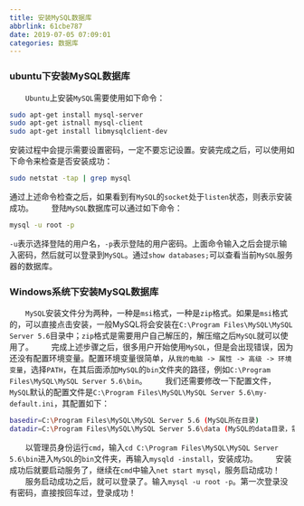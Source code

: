 ```yaml
---
title: 安装MySQL数据库
abbrlink: 61cbe787
date: 2019-07-05 07:09:01
categories: 数据库
---
```

### ubuntu下安装MySQL数据库

&emsp;&emsp;`Ubuntu`上安装`MySQL`需要使用如下命令：<!--more-->

``` bash
sudo apt-get install mysql-server
sudo apt-get istnall mysql-client
sudo apt-get install libmysqlclient-dev
```

安装过程中会提示需要设置密码，一定不要忘记设置。安装完成之后，可以使用如下命令来检查是否安装成功：

``` bash
sudo netstat -tap | grep mysql
```

通过上述命令检查之后，如果看到有`MySQL`的`socket`处于`listen`状态，则表示安装成功。
&emsp;&emsp;登陆`MySQL`数据库可以通过如下命令：

``` bash
mysql -u root -p
```

`-u`表示选择登陆的用户名，`-p`表示登陆的用户密码。上面命令输入之后会提示输入密码，然后就可以登录到`MySQL`。通过`show databases;`可以查看当前`MySQL`服务器的数据库。

### Windows系统下安装MySQL数据库

&emsp;&emsp;`MySQL`安装文件分为两种，一种是`msi`格式，一种是`zip`格式。如果是`msi`格式的，可以直接点击安装，一般MySQL将会安装在`C:\Program Files\MySQL\MySQL Server 5.6`目录中；`zip`格式是需要用户自己解压的，解压缩之后`MySQL`就可以使用了。
&emsp;&emsp;完成上述步骤之后，很多用户开始使用`MySQL`，但是会出现错误，因为还没有配置环境变量。配置环境变量很简单，从`我的电脑 -> 属性 -> 高级 -> 环境变量`，选择`PATH`，在其后面添加`MySQL`的`bin`文件夹的路径，例如`C:\Program Files\MySQL\MySQL Server 5.6\bin`。
&emsp;&emsp;我们还需要修改一下配置文件，`MySQL`默认的配置文件是`C:\Program Files\MySQL\MySQL Server 5.6\my-default.ini`，其配置如下：

``` bash
basedir=C:\Program Files\MySQL\MySQL Server 5.6 (MySQL所在目录)
datadir=C:\Program Files\MySQL\MySQL Server 5.6\data (MySQL的data目录，需要在MySQL的根目录下新建)
```

&emsp;&emsp;以管理员身份运行`cmd`，输入`cd C:\Program Files\MySQL\MySQL Server 5.6\bin`进入`MySQL`的`bin`文件夹，再输入`mysqld -install`，安装成功。
&emsp;&emsp;安装成功后就要启动服务了，继续在`cmd`中输入`net start mysql`，服务启动成功！
&emsp;&emsp;服务启动成功之后，就可以登录了。输入`mysql -u root -p`。第一次登录没有密码，直接按回车过，登录成功！
